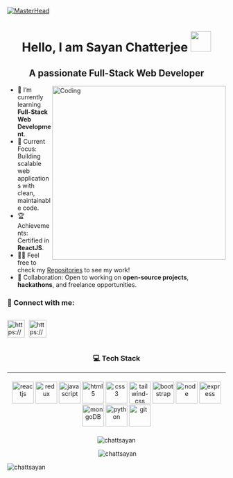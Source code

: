 [![MasterHead](https://user-images.githubusercontent.com/80781196/190216139-7697aa5a-c9a0-4bd6-80bf-3aca76a2e1c8.gif)](https://chattsayan.io)

<h1 align="center">
  Hello, I am Sayan Chatterjee 
  <img src="https://cdn.pixabay.com/animation/2023/05/25/09/35/09-35-39-25_512.gif" width="47">
</h1> 

<h2 align="center">A passionate Full-Stack Web Developer</h2>

<img align="right" alt="Coding" width="400" src="https://media4.giphy.com/media/v1.Y2lkPTc5MGI3NjExZ3h6cm5weTIxeGRkMDlpdDY0YWhoNDRmdWphemhtM2x0aG4yc3lqdiZlcD12MV9naWZzX3NlYXJjaCZjdD1n/26tn33aiTi1jkl6H6/200.webp">

- 🌱 I’m currently learning **Full-Stack Web Development**.
- 🎯 Current Focus: Building scalable web applications with clean, maintainable code.
- 🏆 Achievements: Certified in **ReactJS**.
- 👨‍💻 Feel free to check my <a href="https://github.com/chattsayan?tab=repositories" target="blank">Repositories</a> to see my work!
- 🤝 Collaboration: Open to working on **open-source projects**, **hackathons**, and freelance opportunities.

### 💬 Connect with me:
<p style="display: inline-flex; align-items: center; gap: 10px;">
  <a href="https://linkedin.com/in/sayan-c07/" target="_blank">
    <img align="center" src="https://www.svgrepo.com/show/448234/linkedin.svg" alt="https://www.linkedin.com/in/sayan-c07/" height="40" />
  </a>
  <a href="mailto:chatterjeesayan730@example.com" target="_blank">
    <img align="center" src="https://www.svgrepo.com/show/349378/gmail.svg" alt="https://www.linkedin.com/in/sayan-c07/" height="40" />
  </a>
</p>

<h3 align="center">💻 Tech Stack</h3>
<hr/>

<p align="center" style="margin: 20px 0; gap: 5px;"> 
  <img src="https://www.svgrepo.com/show/354259/react.svg" alt="reactjs" height="50"/>
  <img src="https://www.svgrepo.com/show/452093/redux.svg" alt="redux" height="50"/>
  <img src="https://www.svgrepo.com/show/353925/javascript.svg" alt="javascript" height="50"/> 
  <img src="https://www.svgrepo.com/show/373669/html.svg" alt="html5" height="50"/>
  <img src="https://www.svgrepo.com/show/373535/css.svg" alt="css3" height="50"/> 
  <img src="https://www.svgrepo.com/show/374118/tailwind.svg" alt="tailwind-css" height="50"/> 
  <img src="https://www.svgrepo.com/show/378490/bootstrap-fill.svg" alt="bootstrap" height="50"/> 
  <img src="https://www.svgrepo.com/show/452075/node-js.svg" alt="node" height="50" />
  <img src="https://www.svgrepo.com/show/330398/express.svg" alt="express" height="50" />
  <img src="https://www.svgrepo.com/show/331488/mongodb.svg" alt="mongoDB" height="50" />
  <img src="https://www.svgrepo.com/show/452091/python.svg" alt="python" height="50"/> 
  <img src="https://www.svgrepo.com/show/452210/git.svg" alt="git" height="50"/> 
</p>


<div align="center">
  <p><img src="https://github-readme-stats.vercel.app/api?username=chattsayan&show_icons=true&locale=en" alt="chattsayan" /></p>
  <p>&nbsp;<img src="https://github-readme-stats.vercel.app/api/top-langs?username=chattsayan&show_icons=true&locale=en&layout=compact" alt="chattsayan" /></p>
</div>

<p> <img align="left" src="https://komarev.com/ghpvc/?username=chattsayan&label=Profile%20views&color=0e75b6&style=flat" alt="chattsayan" /> </p>
<img src="https://github.com/user-attachments/assets/ea73178c-fa74-4da5-88eb-999a325b0559" alt="" />
